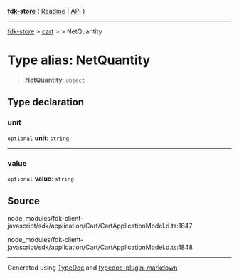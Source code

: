[**fdk-store**](../../../README.md) ( [Readme](../../../README.md) \| [API](../../../API.md) )

---

[fdk-store](../../../API.md) > [cart](../../README.md) > [<internal>](../README.md) > NetQuantity

# Type alias: NetQuantity

> **NetQuantity**: `object`

## Type declaration

### unit

`optional` **unit**: `string`

---

### value

`optional` **value**: `string`

## Source

node_modules/fdk-client-javascript/sdk/application/Cart/CartApplicationModel.d.ts:1847

node_modules/fdk-client-javascript/sdk/application/Cart/CartApplicationModel.d.ts:1848

---

Generated using [TypeDoc](https://typedoc.org/) and [typedoc-plugin-markdown](https://www.npmjs.com/package/typedoc-plugin-markdown)
